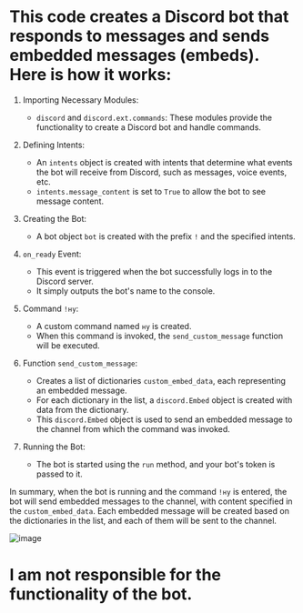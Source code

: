 # This code creates a Discord bot that responds to messages and sends embedded messages (embeds). Here is how it works:

1. Importing Necessary Modules:
   - `discord` and `discord.ext.commands`: These modules provide the functionality to create a Discord bot and handle commands.

2. Defining Intents:
   - An `intents` object is created with intents that determine what events the bot will receive from Discord, such as messages, voice events, etc.
   - `intents.message_content` is set to `True` to allow the bot to see message content.

3. Creating the Bot:
   - A bot object `bot` is created with the prefix `!` and the specified intents.

4. `on_ready` Event:
   - This event is triggered when the bot successfully logs in to the Discord server.
   - It simply outputs the bot's name to the console.

5. Command `!ну`:
   - A custom command named `ну` is created.
   - When this command is invoked, the `send_custom_message` function will be executed.

6. Function `send_custom_message`:
   - Creates a list of dictionaries `custom_embed_data`, each representing an embedded message.
   - For each dictionary in the list, a `discord.Embed` object is created with data from the dictionary.
   - This `discord.Embed` object is used to send an embedded message to the channel from which the command was invoked.

7. Running the Bot:
   - The bot is started using the `run` method, and your bot's token is passed to it.

In summary, when the bot is running and the command `!ну` is entered, the bot will send embedded messages to the channel, with content specified in the `custom_embed_data`. Each embedded message will be created based on the dictionaries in the list, and each of them will be sent to the channel.

![image](https://github.com/AndreMuhamed/Game_Room/assets/128980327/44cd0ce9-7d1c-43f8-8b10-14225a47fcd6)


# I am not responsible for the functionality of the bot.

